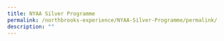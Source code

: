 ```yaml
---
title: NYAA Silver Programme
permalink: /northbrooks-experience/NYAA-Silver-Programme/permalink/
description: ""
---
```

